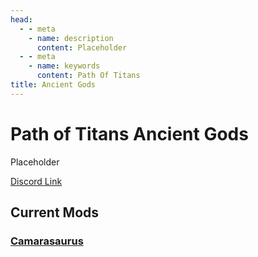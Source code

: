 ```yaml
---
head:
  - - meta
    - name: description
      content: Placeholder
  - - meta
    - name: keywords
      content: Path Of Titans
title: Ancient Gods
---
```


# Path of Titans Ancient Gods

Placeholder

[Discord Link](#)

## Current Mods

### [Camarasaurus](./Path-of-Titans-Camarasaurus)
